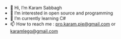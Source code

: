 - 👋 Hi, I’m Karam Sabbagh
- 👀 I’m interested in open source and programming
- 🌱 I’m currently learning C#
- 📫 How to reach me : pro.karam.pie@gmail.com or karamlego@gmail.com
